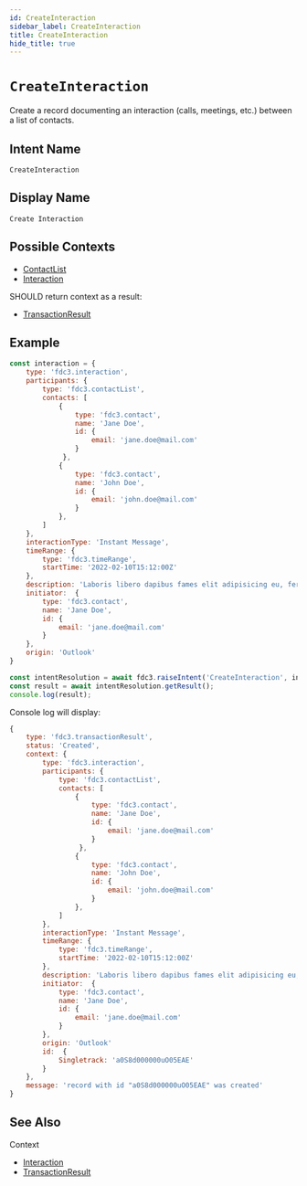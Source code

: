 ```yaml
---
id: CreateInteraction
sidebar_label: CreateInteraction
title: CreateInteraction
hide_title: true
---
```

# `CreateInteraction`

Create a record documenting an interaction (calls, meetings, etc.) between a list of contacts.

## Intent Name

`CreateInteraction`

## Display Name

`Create Interaction`

## Possible Contexts

* [ContactList](../../context/ref/ContactList)
* [Interaction](../../context/ref/Interaction)

SHOULD return context as a result:

* [TransactionResult](../../context/ref/TransactionResult)

## Example

```js
const interaction = {
    type: 'fdc3.interaction',
    participants: {
        type: 'fdc3.contactList',
        contacts: [
            {
                type: 'fdc3.contact',
                name: 'Jane Doe',
                id: {
                    email: 'jane.doe@mail.com'
                }
             },
            {
                type: 'fdc3.contact',
                name: 'John Doe',
                id: {
                    email: 'john.doe@mail.com'
                }
            },
        ]
    },
    interactionType: 'Instant Message',
    timeRange: {
        type: 'fdc3.timeRange',
        startTime: '2022-02-10T15:12:00Z'
    },
    description: 'Laboris libero dapibus fames elit adipisicing eu, fermentum, dignissimos laboriosam, erat, risus qui deserunt. Praesentium! Reiciendis. Hic harum nostrud, harum potenti amet? Mauris. Pretium aliquid animi, eget eiusmod integer proident. Architecto ipsum blandit ducimus, possimus illum sunt illum necessitatibus ab litora sed, nonummy integer minus corrupti ducimus iste senectus accumsan, fugiat nostrud? Pede vero dictumst excepturi, iure earum consequuntur voluptatum',
    initiator:  {
        type: 'fdc3.contact',
        name: 'Jane Doe',
        id: {
            email: 'jane.doe@mail.com'
        }
    },
    origin: 'Outlook'
}

const intentResolution = await fdc3.raiseIntent('CreateInteraction', interaction);
const result = await intentResolution.getResult();
console.log(result);
```

Console log will display:

```js
{
    type: 'fdc3.transactionResult',
    status: 'Created',
    context: {
        type: 'fdc3.interaction',
        participants: {
            type: 'fdc3.contactList',
            contacts: [
                {
                    type: 'fdc3.contact',
                    name: 'Jane Doe',
                    id: {
                        email: 'jane.doe@mail.com'
                    }
                 },
                {
                    type: 'fdc3.contact',
                    name: 'John Doe',
                    id: {
                        email: 'john.doe@mail.com'
                    }
                },
            ]
        },
        interactionType: 'Instant Message',
        timeRange: {
            type: 'fdc3.timeRange',
            startTime: '2022-02-10T15:12:00Z'
        },
        description: 'Laboris libero dapibus fames elit adipisicing eu, fermentum, dignissimos laboriosam, erat, risus qui deserunt. Praesentium! Reiciendis. Hic harum nostrud, harum potenti amet? Mauris. Pretium aliquid animi, eget eiusmod integer proident. Architecto ipsum blandit ducimus, possimus illum sunt illum necessitatibus ab litora sed, nonummy integer minus corrupti ducimus iste senectus accumsan, fugiat nostrud? Pede vero dictumst excepturi, iure earum consequuntur voluptatum',
        initiator:  {
            type: 'fdc3.contact',
            name: 'Jane Doe',
            id: {
                email: 'jane.doe@mail.com'
            }
        },
        origin: 'Outlook'
        id:  {
            Singletrack: 'a0S8d000000uO05EAE'
        }
    },
    message: 'record with id "a0S8d000000uO05EAE" was created'
}
```

## See Also

Context
- [Interaction](../../context/ref/Interaction)
- [TransactionResult](../../context/ref/TransactionResult)